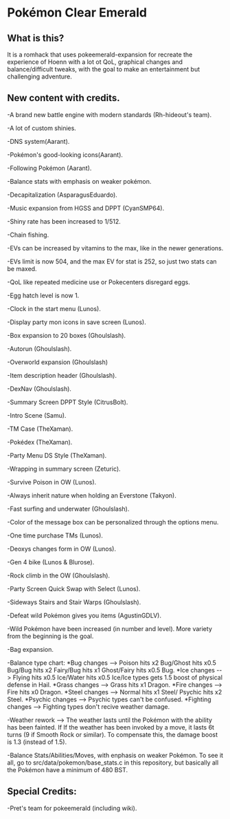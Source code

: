 # Pokémon Clear Emerald

## What is this?

It is a romhack that uses pokeemerald-expansion for recreate the experience of Hoenn with a lot ot QoL, graphical changes and balance/difficult tweaks, with the goal to make an entertainment but challenging adventure.

## New content with credits.

-A brand new battle engine with modern standards (Rh-hideout's team).

-A lot of custom shinies.

-DNS system(Aarant).

-Pokémon's good-looking icons(Aarant).

-Following Pokémon (Aarant).

-Balance stats with emphasis on weaker pokémon.

-Decapitalization (AsparagusEduardo).

-Music expansion from HGSS and DPPT (CyanSMP64).

-Shiny rate has been increased to 1/512.

-Chain fishing.

-EVs can be increased by vitamins to the max, like in the newer generations.

-EVs limit is now 504, and the max EV for stat is 252, so just two stats can be maxed.

-QoL like repeated medicine use or Pokecenters disregard eggs.

-Egg hatch level is now 1.

-Clock in the start menu (Lunos).

-Display party mon icons in save screen (Lunos).

-Box expansion to 20 boxes (Ghoulslash).

-Autorun (Ghoulslash).

-Overworld expansion (Ghoulslash)

-Item description header (Ghoulslash).

-DexNav (Ghoulslash). 

-Summary Screen DPPT Style (CitrusBolt).

-Intro Scene (Samu).

-TM Case (TheXaman).

-Pokédex (TheXaman).

-Party Menu DS Style (TheXaman).

-Wrapping in summary screen (Zeturic).

-Survive Poison in OW (Lunos).

-Always inherit nature when holding an Everstone (Takyon).

-Fast surfing and underwater (Ghoulslash).

-Color of the message box can be personalized through the options menu.

-One time purchase TMs (Lunos).

-Deoxys changes form in OW (Lunos).

-Gen 4 bike (Lunos & Blurose).

-Rock climb in the OW (Ghoulslash).

-Party Screen Quick Swap with Select (Lunos).

-Sideways Stairs and Stair Warps (Ghoulslash).

-Defeat wild Pokémon gives you items (AgustinGDLV).

-Wild Pokémon have been increased (in number and level). More variety from the beginning is the goal.

-Bag expansion.

-Balance type chart: 
*Bug changes --> Poison hits x2 Bug/Ghost hits x0.5 Bug/Bug hits x2 Fairy/Bug hits x1 Ghost/Fairy hits x0.5 Bug.
*Ice changes --> Flying hits x0.5 Ice/Water hits x0.5 Ice/Ice types gets 1.5 boost of physical defense in Hail.
*Grass changes --> Grass hits x1 Dragon.
*Fire changes --> Fire hits x0 Dragon.
*Steel changes --> Normal hits x1 Steel/ Psychic hits x2 Steel.
*Psychic changes --> Psychic types can't be confused.
*Fighting changes --> Fighting types don't recive weather damage.

-Weather rework --> The weather lasts until the Pokémon with the ability has been fainted. If If the weather has been invoked by a move, it lasts 6t turns (9 if Smooth Rock or similar). To compensate this, the damage boost is 1.3 (instead of 1.5).

-Balance Stats/Abilities/Moves, with enphasis on weaker Pokémon. To see it all, go to src/data/pokemon/base_stats.c in this repository, but basically all the Pokémon have a minimum of 480 BST.

## Special Credits:

-Pret's team for pokeemerald (including wiki).
